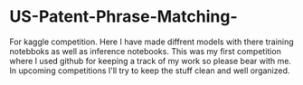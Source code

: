 # US-Patent-Phrase-Matching-
For kaggle competition. 
Here I have made diffrent models with there training notebboks as well as inference notebooks. This was my first competition where I used github for keeping a track of my work so please bear with me. 
In upcoming competitions I'll try to keep the stuff clean and well organized. 
